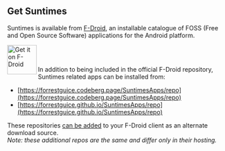 ## Get Suntimes

Suntimes is available from [F-Droid](https://f-droid.org), an installable catalogue of FOSS (Free and Open Source Software) applications for the Android platform.

<a href="https://f-droid.org/repository/browse/?fdid=com.forrestguice.suntimeswidget" target="_blank">
<img src="https://forrestguice.github.io/SuntimesWidget/assets/images/get-it-on-fdroid.png" alt="Get it on F-Droid" height="68" align="left" /></a><br /><br />

In addition to being included in the official F-Droid repository, Suntimes related apps can be installed from:
* [https://forrestguice.codeberg.page/SuntimesApps/repo](https://forrestguice.codeberg.page/SuntimesApps/repo)
* [https://forrestguice.github.io/SuntimesApps/repo](https://forrestguice.github.io/SuntimesApps/repo)

These repositories [can be added](https://f-droid.org/en/tutorials/add-repo/) to your F-Droid client as an alternate download source.<br/>
*Note: these additional repos are the same and differ only in their hosting.*

